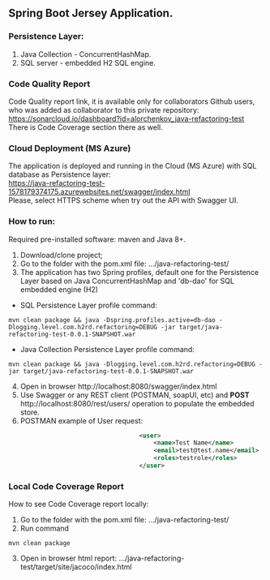 ## Spring Boot Jersey Application.
### Persistence Layer: 
1. Java Collection - ConcurrentHashMap.
2. SQL server - embedded H2 SQL engine.

### Code Quality Report
Code Quality report link, it is available only for collaborators Github users, who was added as collaborator to this private repository:</br>
https://sonarcloud.io/dashboard?id=alorchenkov_java-refactoring-test
</br> There is Code Coverage section there as well.

### Cloud Deployment (MS Azure)
The application is deployed and running in the Cloud (MS Azure) with SQL database
as Persistence layer:</br>
https://java-refactoring-test-1578179374175.azurewebsites.net/swagger/index.html
</br> Please, select HTTPS scheme when try out the API with Swagger UI.

### How to run:
Required pre-installed software: maven and Java 8+.
1. Download/clone project;
2. Go to the folder with the pom.xml file: .../java-refactoring-test/
3. The application has two Spring profiles, default one for the Persistence Layer based on Java ConcurrentHashMap
and 'db-dao' for SQL embedded engine (H2)
- SQL Persistence Layer profile command:
```
mvn clean package && java -Dspring.profiles.active=db-dao -Dlogging.level.com.h2rd.refactoring=DEBUG -jar target/java-refactoring-test-0.0.1-SNAPSHOT.war
```
- Java Collection Persistence Layer profile command:
```
mvn clean package && java -Dlogging.level.com.h2rd.refactoring=DEBUG -jar target/java-refactoring-test-0.0.1-SNAPSHOT.war
 ```
4. Open in browser http://localhost:8080/swagger/index.html
5. Use Swagger or any REST client (POSTMAN, soapUI, etc) and <b>POST</b> http://localhost:8080/rest/users/ operation to populate the embedded store.
6. POSTMAN example of User request:
```xml
                                    <user>
                                        <name>Test Name</name>
                                        <email>test@test.name</email>
                                        <roles>testrole</roles>
                                    </user>
```
### Local Code Coverage Report
How to see Code Coverage report locally:
1. Go to the folder with the pom.xml file: .../java-refactoring-test/
2. Run command 
```
mvn clean package
```
3. Open in browser html report: .../java-refactoring-test/target/site/jacoco/index.html
